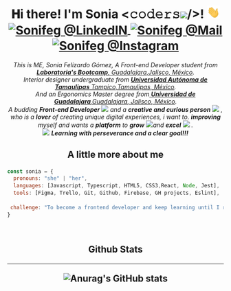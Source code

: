 <h1 align="center">𝐇i there! I'm Sonia <𝚌𝚘𝚍𝚎𝚛𝚜<img src="https://github.com/TheDudeThatCode/TheDudeThatCode/blob/master/Assets/Earth.gif" width="24px">/>! <img src="https://raw.githubusercontent.com/ABSphreak/ABSphreak/master/gifs/Hi.gif" width="30px">
<br>
<a href="https://www.linkedin.com/in/sonia-felizardo-gomez">
  <img align="center" alt="Sonifeg @LinkedIN" width="22px" src="https://cdn.jsdelivr.net/npm/simple-icons@v3/icons/linkedin.svg" />
</a>
  <a href="mailto:ldisfeg@gmail.com">
  <img align="center" alt="Sonifeg @Mail" width="22px" src="https://cdn.jsdelivr.net/npm/simple-icons@v3/icons/gmail.svg" />
</a>
<a href="https://www.instagram.com/sonifeg">
  <img align="center" alt="Sonifeg @Instagram" width="22px" src="https://cdn.jsdelivr.net/npm/simple-icons@v3/icons/instagram.svg" />
</a>
</h1>

<p align="center">
  <em>
    This is ME, Sonia Felizardo Gómez, A Front-end Developer student from <a href="https://www.laboratoria.la/"> <b>Laboratoria's Bootcamp</b>, Guadalajara,Jalisco, México</a>.<br>
    Interior designer undergraduate from <a href="https://www.uat.edu.mx/SitePages/principal.aspx"> <b>Universidad Autónoma de Tamaulipas</b> Tampico,Tamaulipas, México</a>.<br>
    And an Ergonomics Master degree from<a href="https://www.udg.mx"> <b>Universidad de Guadalajara</b>,Guadalajara, Jalisco, México</a>.<br>
 A budding <b>Front-end Developer</b> <img src="https://github.com/TheDudeThatCode/TheDudeThatCode/blob/master/Assets/Developer.gif" width="30px"> and a <b>creative and curious person</b>&nbsp;<img src="https://github.com/TheDudeThatCode/TheDudeThatCode/blob/master/Assets/Designer.gif" width="36px">&nbsp,<br>who is a <b>lover</b>
    of creating unique digital experiences, i want to. <b>improving</b> myself and wants a <b>platform</b> to 
    <b>grow</b> <img src="https://github.com/TheDudeThatCode/TheDudeThatCode/blob/master/Assets/Rocket.gif" width="18px">and 
    <b>excel</b> <img src="https://github.com/TheDudeThatCode/TheDudeThatCode/blob/master/Assets/Medal.gif" width="20px">&nbsp.
  </em> 
  <br>
  <img src="https://media.giphy.com/media/VgCDAzcKvsR6OM0uWg/giphy.gif" width="50" /> <b><i>Learning with perseverance and a clear goal!!!</i></b> 
</p>

<h2 align="center"> A little more about me</h2>

```javascript
const sonia = {
  pronouns: "she" | "her",
  languages: [Javascript, Typescript, HTML5, CSS3,React, Node, Jest],
  tools: [Figma, Trello, Git, Github, Firebase, GH projects, Eslint],

 challenge: "To become a frontend developer and keep learning until I reach senior level."
}
```
<br>

<h2 align="center"> Github Stats
  <hr>
    
![Anurag's GitHub stats](https://github-readme-stats.vercel.app/api?username=sonifeg&show_icons=true&theme=radical)
  </h2>
   
